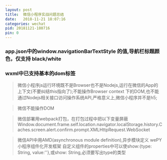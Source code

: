 ```yaml
---
layout: post
title:  微信小程序实战问题总结
date:   2018-11-21 18:07:16
categories: wechat
pid: 20181121-180716
pin: 0
---
```


### app.json中的window.navigationBarTextStyle 的值,导航栏标题颜色，仅支持 black/white
### wxml中已支持基本的dom标签

> 微信小程序js运行环境既不是Browser也不是Nodejs,运行在微信的App的上下文(不要纠结this指向了);不能操作Browser context 下的DOM,也不能通过Nodejs相关接口访问操作系统API,严格意义上,微信小程序并不是h5;

> 微信不能操作DOM 

> 微信部署用webpack打包，在打包过程中把以下变量屏蔽 Window.document.frame.self.location.navigator.localStorage.history.Caches.screen.alert.confirm.prompt.XMLHttpRequest.WebSocket

> 微信API中用AMD(asynchronous module definition),异步模块定义
> wePY小程序组件化开发框架
> 自定义组件的properties中可以使show:{type: String, value:''},或show: String,必须要写出type的类型